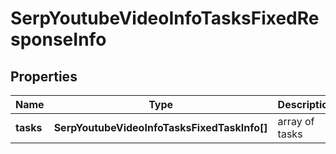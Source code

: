 # SerpYoutubeVideoInfoTasksFixedResponseInfo

## Properties

| Name | Type | Description | Notes |
|------------ | ------------- | ------------- | -------------|
**tasks** | **SerpYoutubeVideoInfoTasksFixedTaskInfo[]** | array of tasks |[optional]|